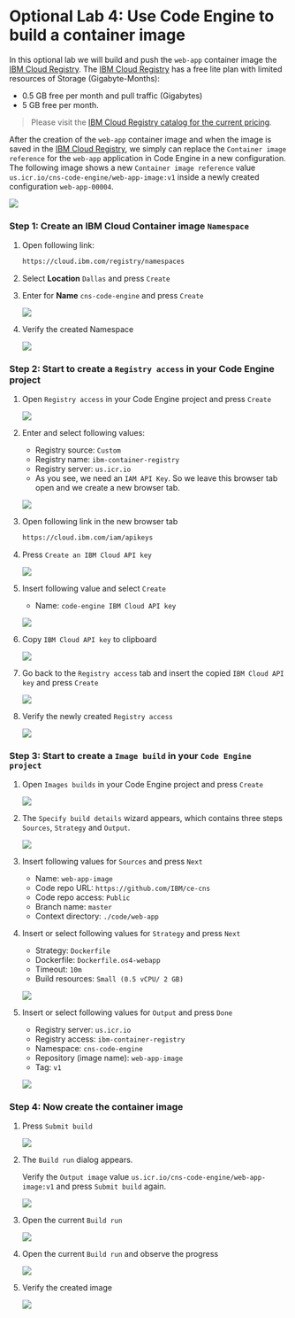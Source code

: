 # Optional Lab 4: Use Code Engine to build a container image

In this optional lab we will build and push the `web-app` container image the [IBM Cloud Registry](https://cloud.ibm.com/registry/catalog). The [IBM Cloud Registry](https://cloud.ibm.com/registry/catalog) has a free lite plan with limited resources of Storage (Gigabyte-Months):

 * 0.5 GB free per month and pull traffic (Gigabytes) 
 * 5 GB free per month. 

> Please visit the [IBM Cloud Registry catalog for the current pricing](https://cloud.ibm.com/registry/catalog).

After the creation of the `web-app` container image and when the image is saved in the [IBM Cloud Registry](https://cloud.ibm.com/registry/catalog), we simply can replace the `Container image reference` for the `web-app` application in Code Engine in a new configuration. The following image shows a new `Container image reference` value `us.icr.io/cns-code-engine/web-app-image:v1` inside a newly created configuration `web-app-00004`.

   ![](images/ibm-ce-container-build-10.png)

### Step 1: Create an IBM Cloud Container image `Namespace`

 1. Open following link:

    ```sh
    https://cloud.ibm.com/registry/namespaces
    ```

 2. Select **Location** `Dallas` and press `Create`

 3. Enter for **Name** `cns-code-engine` and press `Create`

    ![](images/ibm-container-registry-01.png)

 4. Verify the created Namespace

    ![](images/ibm-container-registry-02.png)

### Step 2: Start to create a `Registry access` in your Code Engine project

 1. Open `Registry access` in your Code Engine project and press `Create`

    ![](images/ibm-ce-registry-access-01.png)

 2. Enter and select following values:

    *   Registry source: `Custom` 
    *   Registry name: `ibm-container-registry`
    *   Registry server: `us.icr.io`
    *   As you see, we need an `IAM API Key`. So we leave this browser tab open and we create a new browser tab.

    ![](images/ibm-ce-registry-access-02.png)

 3. Open following link in the new browser tab

    ```sh
    https://cloud.ibm.com/iam/apikeys
    ```

 4. Press `Create an IBM Cloud API key`

    ![](images/ibm-ce-registry-access-03.png)

 5. Insert following value and select `Create`

    * Name: `code-engine IBM Cloud API key`

    ![](images/ibm-ce-registry-access-04.png)

 6. Copy `IBM Cloud API key` to clipboard

    ![](images/ibm-ce-registry-access-05.png)

 7. Go back to the `Registry access` tab and insert the copied `IBM Cloud API key` and press `Create`

    ![](images/ibm-ce-registry-access-06.png)

 8. Verify the newly created `Registry access`

    ![](images/ibm-ce-registry-access-07.png)

### Step 3: Start to create a `Image build` in your `Code Engine project`

 1. Open `Images builds` in your Code Engine project and press `Create`

    ![](images/ibm-ce-container-build-01.png)

 2. The `Specify build details` wizard appears, which contains three steps `Sources`, `Strategy` and `Output`.
    
    ![](images/ibm-ce-container-build-02.png)

 3. Insert following values for `Sources` and press `Next`

    * Name: `web-app-image`
    * Code repo URL: `https://github.com/IBM/ce-cns`
    * Code repo access: `Public`
    * Branch name: `master`
    * Context directory: `./code/web-app`

 4. Insert or select following values for `Strategy` and press `Next`

    * Strategy: `Dockerfile`
    * Dockerfile: `Dockerfile.os4-webapp`
    * Timeout: `10m`
    * Build resources: `Small (0.5 vCPU/ 2 GB)`

    ![](images/ibm-ce-container-build-03.png)

 5. Insert or select following values for `Output` and press `Done`

    * Registry server: `us.icr.io`
    * Registry access: `ibm-container-registry`
    * Namespace: `cns-code-engine`
    * Repository (image name): `web-app-image`
    * Tag: `v1`

    ![](images/ibm-ce-container-build-04.png)

### Step 4: Now create the container image

 1. Press `Submit build`

    ![](images/ibm-ce-container-build-05.png)

 2. The `Build run` dialog appears. 
 
    Verify the `Output image` value `us.icr.io/cns-code-engine/web-app-image:v1` and press `Submit build` again.

    ![](images/ibm-ce-container-build-06.png)

 3. Open the current `Build run` 

    ![](images/ibm-ce-container-build-07.png)

 4. Open the current `Build run` and observe the progress

    ![](images/ibm-ce-container-build-08.png)

 5. Verify the created image

    ![](images/ibm-ce-container-build-09.png)